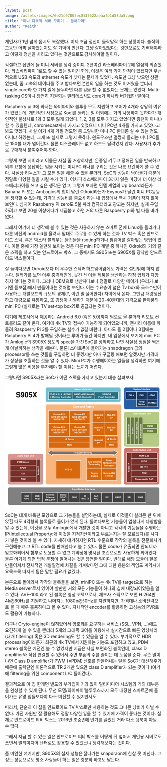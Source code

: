 ```yaml
---
layout: post
image: /assets/images/6e21c97803ec8537622aeaafb1d58da5.png
title: "미니 다목적 서버 꾸리기 - 들어가며"
author: "Keith"
---
```



개인사가 1년 넘게 몹시도 복잡했다. 이제 조금 정신이 들락말락 하는 상황이다. 솔직히 그동안 어찌 살아왔는지도 잘 기억이 안난다. 그냥 살아있었다는 것만으로도 기뻐해야하고 이렇게 정신을 차리고 있다는 것만으로도 감사해야할 일이다. 




각설하고 집안에 둘 미니 서버를 생각 중이다. 2년여간 라스베리파이 2에 열심히 의존했다. 라스베리파이 1로도 할 수 있는 일이긴 한데, 이것은 여러 가지 단점이 있겠지만 우선적으로 USB 속도와 ethernet 속도가 낮다는 문제가 있었다. 속도만 그냥 낮으면 상관없는데, 좀 고속의 데이터를 주고 받다보면 본연의 일을 하는 것도 버거웠을 뿐더러 single core라 한 가지 일에 몰두하면 다른 일을 할 수 없었다는 문제도 있었다. Multi-tasking OS이니 당연히 지원되는 멀티테스킹도 core가 하나라 버거웠단 말이다.




Raspberry pi 3에 와서는 와이파이와 블투를 모두 지원하고 코어가 4개라 상당히 여유가 있었는데, 개인적인 사정으로 Kodi를 돌리는 일 이외에는 거의 사용하지 못하다가 개인적인 불상사로 1과 3 모두 잃게 되었다. 1, 2, 3를 모두 가지고 있었다면 광팬이 아니냐 할 수 있을텐데, chromecast까지 가지고 있었으니 미니 PC만 4개를 가지고 있었다고 봐도 맞겠다. 사실 이거 4개 가질 정도면 좀 그럴싸한 미니 PC 한대쯤 살 수 있는 정도 아니냐 하겠는데, 그게 또 실제로 그렇지 못하다. 윈도우즈만 멀쩡히 돌리는 미니 PC들은 150불 대가 넘어간다. 물론 디스플레이도 없고 하드도 달려있지 않다. 사용자가 추가로 구매해서 붙여주어야 한다. 




그렇게 보면 서버라고 이름은 사실 좀 거창하지만, 온종일 켜두고 정해진 일을 반복하고 외부 요청에 응답하는 일을 시키는 미니PC 하나를 꾸리는 것은 나름 요긴하게 쓸 수 있다. 사실상 리눅스가 그 모든 일을 해줄 수 있을 뿐더러, SoC의 성능이 남아돌기 때문에 정말로 다양한 일을 시킬 수가 있다. 어차피 라스베리파이 3까지 잃은 마당에 더 이상 라스베리파이를 쓰고 싶은 생각은 없고, 그렇게 보자면 인텔 계열의 Up board라든가 Banana Pi 또는 AmLogics의 칩이 달린 Odroid라든가 Exynos가 달린 미니 PC등등을 생각할 수 있는데, 가격대 성능비를 중요시 하는 내 입장에서 역시 거품이 작지 않아보인다. 심지어 Raspberry Pi zero도 5불 짜리 컴퓨터라고 광고는 하지만, 실제 구입하려고 보면 20불 이상에다가 세금붙고 하면 거의 다른 Raspberry pi와 별 다를 바가 없다. 




그래서 여기에 더 생각해 볼 수 있는 것은 사용하지 않는 스마트 폰에 Linux를 올리거나 다른 버전의 android를 올려서 맘대로 주무를 수 있게 하는 것과 TV 박스 혹은 안드로이드 스틱, 혹은 박스라 불리우는 물건들을 rooting하거나 펌웨어를 갈아엎는 방법이 있다. 이들 중에 가장 쓸만해 보이는 것은 다른 mini PC 계열 중 하나인 Odroid와 거의 같은 스펙을 하고 있는 안드로이드 박스, 그 중에서도 S905 또는 S905X를 장착한 안드로이드 박스들이다. 




잘 들여다보면 Odroid보다 더 우수한 스펙과 하드웨어임에도 가격은 절반밖에 하지 않는다. 딜러가를 보면 아주 충격적인데, 웃긴 건 이들 제품을 생산하는 하청 업체가 다양하지 않다는 것이다. 그러나 OEM으로 생산하다보니 정말로 다양한 메이커 (우리가 보기엔 듣보잡)에서 만들어내는 것처럼 보인다. 이는 수요층이 넓은 Tv box와 극소수만이 사용하는 개발보드의 규모의 경제(?, 이런 말 싫어한다) 차이에서 온다. 그만큼 대량생산하고 대량으로 유통하고, 또 경쟁이 치열하기 때문에 20-40불대의 가격으로 완제품의 mini PC (실제로는 TV set-top box?)로 공급되는 것이다. 




여기에 제조사에서 제공하는 Android 6.0 (혹은 5.0)까지 덤으로 올 뿐더러 리모트 컨트롤러도 같이 온다. 여기에 4k TV와 접속이 가능하게 되어있으니까, 괜시리 이름에 휘둘려 Raspberry Pi 3를 구입하는 실수가 없길 바란다. 아마도 올 2월이나 3월에는 Raspberry Pi 4가 발매될 것이라는 루머가 돌긴 하지만, 내 입장에서 보기에 mini PC가 Amlogic의 S905X 정도의 spec을 가진 SoC를 장착하고 나면 사실상 정점을 찍은 게 아닐까하는 생각을 해본다. 물론! 스마트폰에 들어가는 snapdragon 급의 processor를 쓰는 것들을 구입하면 더 좋겠지만 아마 구글링 해보면 알겠지만 가격대가 상상을 초월하는 것을 알 수 있다. Mini PC가 수행해야하는 일들을 생각하면 여기에 그렇게 많은 비용을 투자해야 할 이유는 느끼기 어렵다.




그렇다면 S905X라는 SoC가 어떤 스펙을 가지고 있는지 대충 살펴보자.



![image](/assets/images/6e21c97803ec8537622aeaafb1d58da5.png)







SoC는 대개 바둑판 모양으로 그 기능들을 설명하는데, 실제로 이것들이 실리콘 판 위에 앉힐 때도 4각형의 블록들로 들어가 앉게 된다. 들여다보면 기능들이 엄청나게 다양함을 알 수 있는데, 이것을 모두 Amlogic에서 개발한 것이 아니고 각각의 기능들을 수행하는 IP(Intellectual Property:왜 이것을 지적자산이라고 부르는지는 잘 모르겠다)를 사다가 넣은 것이라 볼 수 있다. 자세히 얘기하자면 RTL 수준으로 각각의 블록을 전문회사가 구현해놓고 그 RTL code를 판매한다고 볼 수 있다. 물론 code가 유출되면 안되니까 암호화되어서 함부로 도용할 수 없고 계약상에 명시된 조건으로만 사용하게 되어있다. 물론 어기게 되면 법적 분쟁이 일어나는 것은 당연한 일이다. 반대로 해당 모듈이 잘못 만들어져서 전체적인 개발일정에 차질을 가져왔다면 그에 대한 응분의 책임도 계약시에 요목조목 따지게 됨은 말할 필요가 없겠다.




본론으로 돌아와서 각각의 블록들을 보면, miniPC 또는 4k TV를 target으로 하는 Media server로서 있어야 할만한 거의 모든 기능들이 하나의 칩에 내장되어있음을 알 수 있다. AVE-10이라고 된 블록은 영상 코덱으로서, 제조사 스펙으로 보면 H.264만 4k@60Hz를 지원하고 나머지는 1080p@60Hz를 지원하지만, 가격대나 소비전력으로 볼 때 매우 훌륭하다고 볼 수 있다. 자체적인 encoder를 활용하면 고성능의 PVR로도 활용이 가능하다. 




더구나 Cryto-engine이 얹혀있어서 암호화를 요구하는 서비스 (SSL, VPN, ...)에도 요긴하게 쓸 수 있을 뿐더러 5개의 그래픽 코어를 이용해서 실시간으로 빠른 영상처리 (대개 filtering) 혹은 3D rendering도 할 수 있음을 알 수 있다. 부가적으로 HDR processing이라든가 최근의 4k TV에서 지원하는 기능도 포함하고 있고, PDM stereo 블록은 예전엔 볼 수 없었지만 지금은 사실 보편화된 블록인데, class D amplifier와 직접 연결할 수 있어서 주변 부품의 수를 줄이는 데 도움을 준다. 무슨 말이냐면 Class D amplifier가 PWM (=PDM) 신호를 만들어내는 일을 SoC가 대신해주기 때문에 출력단엔 이론적으로 TR 2개만 있으면 class D amplifier가 되는 것이다 (여기에 filtering을 위한 component L/C 들어간다).




결과적으로 이 칩 한개면 별도의 부가칩이 거의 없이 멀티미디어 시스템의 거의 대부분을 완성할 수 있게 된다. 무선 모뎀/와이파이/블루투스까지 모두 내장한 스마트폰에 들어가는 유명 칩들보다야 다소 미진할 수 있지만서도.




따라서, 단순히 이 칩을 안드로이드 TV 박스로만 사용하는 것도 크나큰 낭비가 아닐 수 없다. 가진 자원만 잘 활용해도 정말 다양한 일을 할 수 있기에 가격이 좋다는 것이다. 실제로 안드로이드 티비 박스는 2016년 초중반에 인기를 끌었던 거라 다소 뒷북이 아닐 수 없다. 




그래서 지금 할 수 있는 일은 안드로이드 티비 박스를 어떻게 뒤 엎어서 개인용 서버로도 쓰면서 멀티미디어 센터로도 활용할 수 있겠느냐 생각해보자는 것이다.




좀 미안한 얘기지만, S905X의 실제 성능은 잘나가는 snapdraon에 한참 못 미친다. 그 정도 성능으로도 평소 사람들이 하는 일은 충분히 하고도 남는다.














